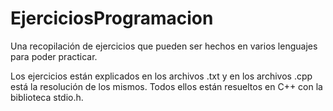 # EjerciciosProgramacion

Una recopilación de ejercicios que pueden ser hechos en varios lenguajes para poder practicar.

Los ejercicios están explicados en los archivos .txt y en los archivos .cpp está la resolución de los mismos. Todos ellos están resueltos en C++ con la biblioteca stdio.h.
